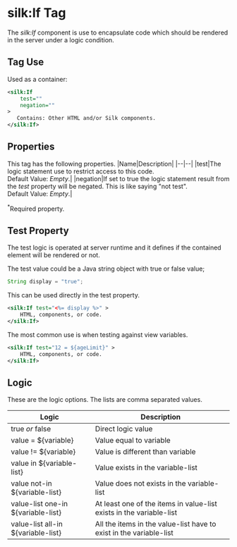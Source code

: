 # silk:If Tag
The *silk:If* component is use to encapsulate code which should be rendered in the server under a logic condition.

## Tag Use
Used as a container:
```xml
<silk:If
    test=""
    negation=""
>
   Contains: Other HTML and/or Silk components.
</silk:If>
```
## Properties
This tag has the following properties.
|Name|Description|
|--|--|
|test|The logic statement use to restrict access to this code.<br>Default Value: *Empty*.|
|negation|If set to true the logic statement result from the *test* property will be negated. This is like saying "not test".<br>Default Value: *Empty*.|

<sup>*</sup>Required property.
## Test Property

The test logic is operated at server runtime and it defines if the contained element will be rendered or not.

The test value could be a Java string object with true or false value;
```java
String display = "true";
```

This can be used directly in the test property.

```xml
<silk:If test="<%= display %>" >
    HTML, components, or code.
</silk:If>
```

The most common use is when testing against view variables.

```xml
<silk:If test="12 = ${ageLimit}" >
    HTML, components, or code.
</silk:If>
```

## Logic

These are the logic options. The lists are comma separated values.

|Logic|Description|
|--|--|
|true *or* false|Direct logic value|
|value = ${variable}|Value equal to variable|
|value != ${variable}|Value is different than variable|
|value in ${variable-list}|Value exists in the variable-list|
|value not-in ${variable-list}|Value does not exists in the variable-list|
|value-list one-in ${variable-list}|At least one of the items in value-list exists in the variable-list|
|value-list all-in ${variable-list}|All the items in the value-list have to exist in the variable-list|

